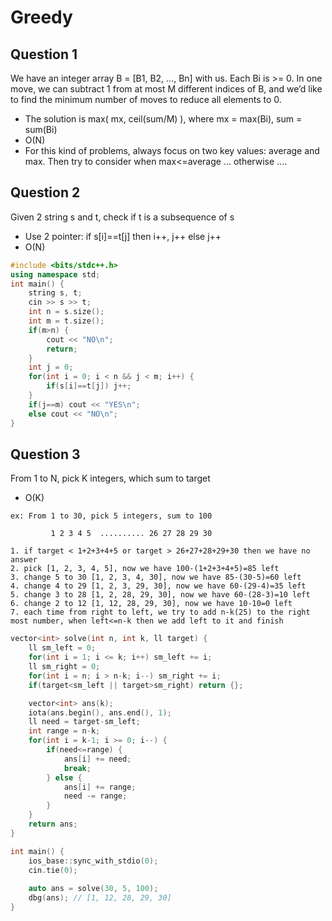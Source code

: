 # Greedy

## Question 1
We have an integer array B = [B1, B2, ..., Bn] with us. Each Bi is >= 0.
In one move, we can subtract 1 from at most M different indices of B, and we’d like to find the minimum number of moves to reduce all elements to 0.
* The solution is max( mx, ceil(sum/M) ), where mx = max(Bi), sum = sum(Bi)
* O(N)
* For this kind of problems, always focus on two key values: average and max. Then try to consider when max<=average ... otherwise ....

## Question 2
Given 2 string s and t, check if t is a subsequence of s
* Use 2 pointer: if s[i]==t[j] then i++, j++ else j++
* O(N)
``` cpp
#include <bits/stdc++.h>
using namespace std;
int main() {
    string s, t;
    cin >> s >> t;
    int n = s.size();
    int m = t.size();
    if(m>n) {
        cout << "NO\n";
        return;
    }
    int j = 0;
    for(int i = 0; i < n && j < m; i++) {
        if(s[i]==t[j]) j++;
    }
    if(j==m) cout << "YES\n";
    else cout << "NO\n";
}
```

## Question 3
From 1 to N, pick K integers, which sum to target
* O(K)
```
ex: From 1 to 30, pick 5 integers, sum to 100

         1 2 3 4 5  .......... 26 27 28 29 30

1. if target < 1+2+3+4+5 or target > 26+27+28+29+30 then we have no answer
2. pick [1, 2, 3, 4, 5], now we have 100-(1+2+3+4+5)=85 left
3. change 5 to 30 [1, 2, 3, 4, 30], now we have 85-(30-5)=60 left
4. change 4 to 29 [1, 2, 3, 29, 30], now we have 60-(29-4)=35 left
5. change 3 to 28 [1, 2, 28, 29, 30], now we have 60-(28-3)=10 left
6. change 2 to 12 [1, 12, 28, 29, 30], now we have 10-10=0 left
7. each time from right to left, we try to add n-k(25) to the right most number, when left<=n-k then we add left to it and finish
```
``` cpp
vector<int> solve(int n, int k, ll target) {
    ll sm_left = 0;
    for(int i = 1; i <= k; i++) sm_left += i;
    ll sm_right = 0;
    for(int i = n; i > n-k; i--) sm_right += i;
    if(target<sm_left || target>sm_right) return {};

    vector<int> ans(k);
    iota(ans.begin(), ans.end(), 1);
    ll need = target-sm_left;
    int range = n-k;
    for(int i = k-1; i >= 0; i--) {
        if(need<=range) {
            ans[i] += need;
            break;
        } else {
            ans[i] += range;
            need -= range;
        }
    }
    return ans;
}

int main() {
    ios_base::sync_with_stdio(0);
    cin.tie(0);
    
    auto ans = solve(30, 5, 100);
    dbg(ans); // [1, 12, 28, 29, 30]
}
```
